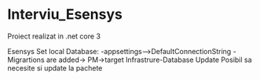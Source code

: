 # Interviu_Esensys
Proiect realizat in .net core 3

Esensys
Set local Database:
-appsettings-->DefaultConnectionString
-Migrartions are added->
PM->target Infrastrure-Database Update
Posibil sa necesite si update la pachete
